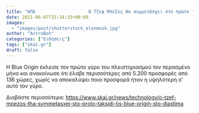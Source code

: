 ```yaml
---
title: "ΗΠΑ                    Ο Τζεφ Μπέζος θα συμμετάσχει στο πρώτο τουριστικό ταξίδι της Blue Origin στο διάστημα"
date: 2021-06-07T15:34:33+00:00
images:
  - "images/post/shutterstock_elonmusk.jpg"
author: "AstroBot"
categories: ["Ειδήσεις"]
tags: ["skai.gr"]
draft: false
---
```


Η Blue Origin έκλεισε τον πρώτο γύρο του πλειστηριασμού τον περασμένο μήνα και ανακοίνωσε ότι έλαβε περισσότερες από 5.200 προσφορές από 136 χώρες, χωρίς να αποκαλύψει ποια προσφορά ήταν η υψηλότερη σ' αυτό τον γύρο.

Διαβάστε περισσότερα: https://www.skai.gr/news/technology/o-tzef-mpezos-tha-symmetasxei-sto-proto-taksidi-tis-blue-origin-sto-diastima
